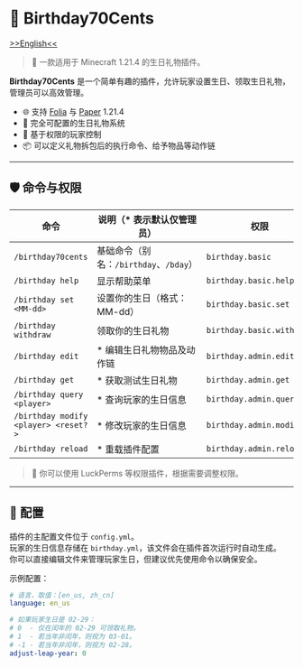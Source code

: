 # 🎂 Birthday70Cents
[>>English<<](README_en.md)

> 🎁 一款适用于 Minecraft 1.21.4 的生日礼物插件。

**Birthday70Cents** 是一个简单有趣的插件，允许玩家设置生日、领取生日礼物，管理员可以高效管理。

- 🌐 支持 [Folia](https://papermc.io/software/folia) 与 [Paper](https://papermc.io/) 1.21.4
- 🎁 完全可配置的生日礼物系统
- 👥 基于权限的玩家控制
- 📦 可以定义礼物拆包后的执行命令、给予物品等动作链

---

## 🛡️ 命令与权限

| 命令                                   | 说明（* 表示默认仅管理员）               | 权限                        |
|--------------------------------------|------------------------------|---------------------------|
| `/birthday70cents`                   | 基础命令（别名：`/birthday`、`/bday`） | `birthday.basic`          |
| `/birthday help`                     | 显示帮助菜单                       | `birthday.basic.help`     |
| `/birthday set <MM-dd>`              | 设置你的生日（格式：MM-dd）             | `birthday.basic.set`      |
| `/birthday withdraw`                 | 领取你的生日礼物                     | `birthday.basic.withdraw` |
| `/birthday edit`                     | * 编辑生日礼物物品及动作链               | `birthday.admin.edit`     |
| `/birthday get`                      | * 获取测试生日礼物                   | `birthday.admin.get`      |
| `/birthday query <player>`           | * 查询玩家的生日信息                  | `birthday.admin.query`    |
| `/birthday modify <player> <reset?>` | * 修改玩家的生日信息                  | `birthday.admin.modify`   |
| `/birthday reload`                   | * 重载插件配置                     | `birthday.admin.reload`   |

> 📌 你可以使用 LuckPerms 等权限插件，根据需要调整权限。

---

## 🧩 配置

插件的主配置文件位于 `config.yml`。  
玩家的生日信息存储在 `birthday.yml`，该文件会在插件首次运行时自动生成。  
你可以直接编辑文件来管理玩家生日，但建议优先使用命令以确保安全。

示例配置：

```yaml
# 语言，取值：[en_us, zh_cn]
language: en_us

# 如果玩家生日是 02-29：
# 0  - 仅在闰年的 02-29 可领取礼物。
# 1  - 若当年非闰年，则视为 03-01。
# -1 - 若当年非闰年，则视为 02-28。
adjust-leap-year: 0
```
